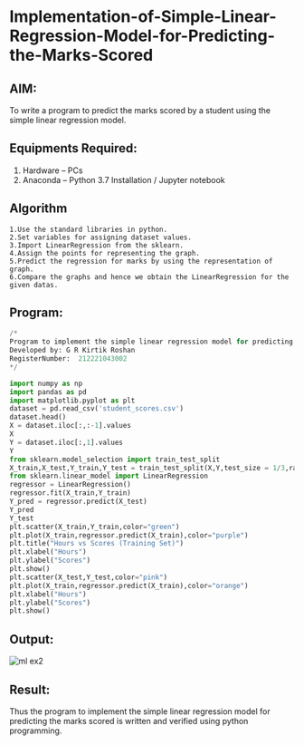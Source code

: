 # Implementation-of-Simple-Linear-Regression-Model-for-Predicting-the-Marks-Scored

## AIM:
To write a program to predict the marks scored by a student using the simple linear regression model.

## Equipments Required:
1. Hardware – PCs
2. Anaconda – Python 3.7 Installation / Jupyter notebook

## Algorithm
```
1.Use the standard libraries in python.
2.Set variables for assigning dataset values.
3.Import LinearRegression from the sklearn.
4.Assign the points for representing the graph.
5.Predict the regression for marks by using the representation of graph.
6.Compare the graphs and hence we obtain the LinearRegression for the given datas.
```
## Program:
```py
/*
Program to implement the simple linear regression model for predicting the marks scored.
Developed by: G R Kirtik Roshan
RegisterNumber:  212221043002
*/
```
```py
import numpy as np
import pandas as pd
import matplotlib.pyplot as plt
dataset = pd.read_csv('student_scores.csv')
dataset.head()
X = dataset.iloc[:,:-1].values
X
Y = dataset.iloc[:,1].values
Y
from sklearn.model_selection import train_test_split
X_train,X_test,Y_train,Y_test = train_test_split(X,Y,test_size = 1/3,random_state = 0)
from sklearn.linear_model import LinearRegression
regressor = LinearRegression()
regressor.fit(X_train,Y_train)
Y_pred = regressor.predict(X_test)
Y_pred
Y_test
plt.scatter(X_train,Y_train,color="green")
plt.plot(X_train,regressor.predict(X_train),color="purple")
plt.title("Hours vs Scores (Training Set)")
plt.xlabel("Hours")
plt.ylabel("Scores")
plt.show()
plt.scatter(X_test,Y_test,color="pink")
plt.plot(X_train,regressor.predict(X_train),color="orange") 
plt.xlabel("Hours")
plt.ylabel("Scores")
plt.show()
```
## Output:

![ml ex2](https://github.com/KISHORE7812883161/Implementation-of-Simple-Linear-Regression-Model-for-Predicting-the-Marks-Scored/assets/142528124/0653c2dc-bcbb-40d0-8637-4d8ddb996da1)

## Result:
Thus the program to implement the simple linear regression model for predicting the marks scored is written and verified using python programming.

